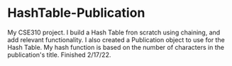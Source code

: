 # HashTable-Publication

My CSE310 project. I build a Hash Table fron scratch using chaining, and add relevant functionality. I also created a Publication object to use for the Hash Table. My hash function is based on the number of characters in the publication's title. Finished 2/17/22.
